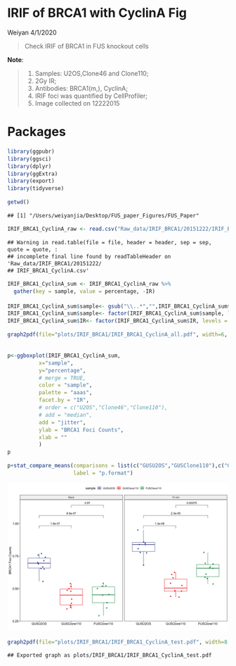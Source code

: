 IRIF of BRCA1 with CyclinA Fig
================
Weiyan
4/1/2020

> Check IRIF of BRCA1 in FUS knockout cells

**Note**:

> 1.  Samples: U2OS,Clone46 and Clone110;
> 2.  2Gy IR;
> 3.  Antibodies: BRCA1(m,), CyclinA;
> 4.  IRIF foci was quantified by CellProfiler;
> 5.  Image collected on 12222015

# Packages

``` r
library(ggpubr)
library(ggsci)
library(dplyr)
library(ggExtra)
library(export)
library(tidyverse)
```

``` r
getwd()
```

    ## [1] "/Users/weiyanjia/Desktop/FUS_paper_Figures/FUS_Paper"

``` r
IRIF_BRCA1_CyclinA_raw <- read.csv("Raw_data/IRIF_BRCA1/20151222/IRIF_BRCA1_CyclinA.csv",header = TRUE)
```

    ## Warning in read.table(file = file, header = header, sep = sep, quote = quote, :
    ## incomplete final line found by readTableHeader on 'Raw_data/IRIF_BRCA1/20151222/
    ## IRIF_BRCA1_CyclinA.csv'

``` r
IRIF_BRCA1_CyclinA_sum <- IRIF_BRCA1_CyclinA_raw %>%
  gather(key = sample, value = percentage, -IR)

IRIF_BRCA1_CyclinA_sum$sample<- gsub("\\..*","",IRIF_BRCA1_CyclinA_sum$sample)
IRIF_BRCA1_CyclinA_sum$sample<- factor(IRIF_BRCA1_CyclinA_sum$sample, levels = c("GUSU2OS","GUSClone110","FUSClone110"))
IRIF_BRCA1_CyclinA_sum$IR<- factor(IRIF_BRCA1_CyclinA_sum$IR, levels = c("Mock","15 min"))
```
``` r
graph2pdf(file="plots/IRIF_BRCA1/IRIF_BRCA1_CyclinA_all.pdf", width=6, aspectr=sqrt(2),font = "Arial",bg = "transparent")
```
``` r

p<-ggboxplot(IRIF_BRCA1_CyclinA_sum, 
          x="sample",
          y="percentage",
          # merge = TRUE,
          color = "sample",
          palette = "aaas",
          facet.by = "IR",
          # order = c("U2OS","Clone46","Clone110"),
          # add = "median",
          add = "jitter",
          ylab = "BRCA1 Foci Counts",
          xlab = ""
          )
p
```
``` r
p+stat_compare_means(comparisons = list(c("GUSU2OS","GUSClone110"),c("GUSU2OS","FUSClone110"),c("GUSClone110","FUSClone110")), method = "t.test",
                     label = "p.format")
```

![](fig_IRIF_BRCA1_CyclinA_files/figure-gfm/unnamed-chunk-4-3.png)<!-- -->

``` r
graph2pdf(file="plots/IRIF_BRCA1/IRIF_BRCA1_CyclinA_test.pdf", width=8, aspectr=sqrt(2),font = "Arial",bg = "transparent")
```

    ## Exported graph as plots/IRIF_BRCA1/IRIF_BRCA1_CyclinA_test.pdf

